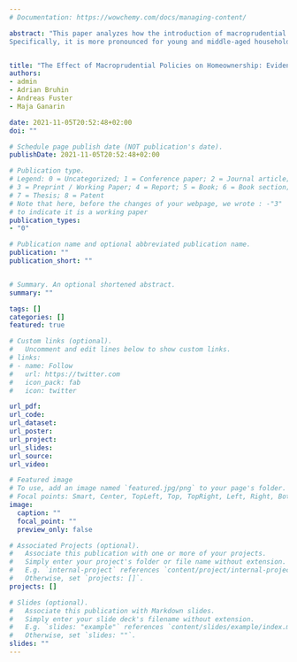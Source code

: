 ```yaml
---
# Documentation: https://wowchemy.com/docs/managing-content/

abstract: "This paper analyzes how the introduction of macroprudential policies on the Swiss residential mortgage market affected the propensity of households to become homeowners. We exploit a unique administrative data set of individual tax records containing detailed financial and socio-demographic information. We show that the mean share of renter households transitioning into homeownership decreased from 3.4% per year in the four years prior to the introduction  of macroprudential policies to 3.0% per year in the four years afterward. We also present evidence suggesting that this decrease is, at least partly, due to  a tightening in borrowing constraints. 
Specifically, it is more pronounced for young and middle-aged households with relatively low income and wealth. Moreover, intergenerational transfers in the form of predeath bequests have become more important for homebuying both at the extensive and intensive margin. As family wealth is heterogeneous, the introduction of macroprudential policies may entail distributional consequences. "


title: "The Effect of Macroprudential Policies on Homeownership: Evidence from Switzerland"
authors: 
- admin
- Adrian Bruhin
- Andreas Fuster
- Maja Ganarin

date: 2021-11-05T20:52:48+02:00
doi: ""

# Schedule page publish date (NOT publication's date).
publishDate: 2021-11-05T20:52:48+02:00

# Publication type.
# Legend: 0 = Uncategorized; 1 = Conference paper; 2 = Journal article;
# 3 = Preprint / Working Paper; 4 = Report; 5 = Book; 6 = Book section;
# 7 = Thesis; 8 = Patent
# Note that here, before the changes of your webpage, we wrote : -"3"
# to indicate it is a working paper 
publication_types:
- "0"

# Publication name and optional abbreviated publication name.
publication: ""
publication_short: ""


# Summary. An optional shortened abstract.
summary: ""

tags: []
categories: []
featured: true

# Custom links (optional).
#   Uncomment and edit lines below to show custom links.
# links:
# - name: Follow
#   url: https://twitter.com
#   icon_pack: fab
#   icon: twitter

url_pdf:
url_code:
url_dataset:
url_poster:
url_project:
url_slides:
url_source:
url_video:

# Featured image
# To use, add an image named `featured.jpg/png` to your page's folder. 
# Focal points: Smart, Center, TopLeft, Top, TopRight, Left, Right, BottomLeft, Bottom, BottomRight.
image:
  caption: ""
  focal_point: ""
  preview_only: false

# Associated Projects (optional).
#   Associate this publication with one or more of your projects.
#   Simply enter your project's folder or file name without extension.
#   E.g. `internal-project` references `content/project/internal-project/index.md`.
#   Otherwise, set `projects: []`.
projects: []

# Slides (optional).
#   Associate this publication with Markdown slides.
#   Simply enter your slide deck's filename without extension.
#   E.g. `slides: "example"` references `content/slides/example/index.md`.
#   Otherwise, set `slides: ""`.
slides: ""
---
```

